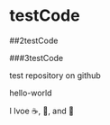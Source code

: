 # testCode

##2testCode

###3testCode

test repository on github

hello-world

I lvoe :coffee:, :pizza:, and :dancer:

